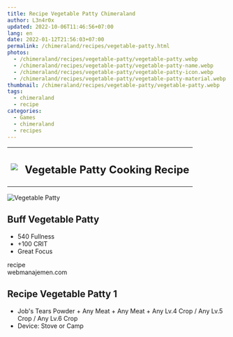 ```yaml
---
title: Recipe Vegetable Patty Chimeraland
author: L3n4r0x
updated: 2022-10-06T11:46:56+07:00
lang: en
date: 2022-01-12T21:56:03+07:00
permalink: /chimeraland/recipes/vegetable-patty.html
photos:
  - /chimeraland/recipes/vegetable-patty/vegetable-patty.webp
  - /chimeraland/recipes/vegetable-patty/vegetable-patty-name.webp
  - /chimeraland/recipes/vegetable-patty/vegetable-patty-icon.webp
  - /chimeraland/recipes/vegetable-patty/vegetable-patty-material.webp
thumbnail: /chimeraland/recipes/vegetable-patty/vegetable-patty.webp
tags:
  - chimeraland
  - recipe
categories:
  - Games
  - chimeraland
  - recipes
---
```


<section id="bootstrap-wrapper">
  <link
    rel="stylesheet"
    href="https://rawcdn.githack.com/dimaslanjaka/Web-Manajemen/0c3b5aa1813bd4abcd2c11bf3e37928b15c28664/css/bootstrap-5-3-0-alpha3-wrapper.css"
  />
  <div class="row mb-2">
    <div class="col-md-12 mb-2">
      <table class="table" id="post-info">
        <tbody>
          <tr>
            <td>
              <img
                class="d-inline-block me-2"
                src="/chimeraland/recipes/vegetable-patty/vegetable-patty-icon.webp"
                width="auto"
                height="auto"
              />
            </td>
            <td><h1 class="fs-5">Vegetable Patty Cooking Recipe</h1></td>
          </tr>
        </tbody>
      </table>
    </div>
  </div>
  <div class="card mb-2 bg-dark text-light">
    <div class="row g-0">
      <div class="col-sm-4 position-relative mb-2">
        <img
          src="/chimeraland/recipes/vegetable-patty/vegetable-patty-material.webp"
          class="card-img fit-cover w-100 h-100"
          alt="Vegetable Patty"
          data-fancybox="true"
        />
      </div>
      <div class="col-sm-8 mb-2">
        <div class="card-body">
          <h2 class="card-title fs-5">Buff Vegetable Patty</h2>
          <div class="card-text">
            <ul>
              <li>540 Fullness</li>
              <li>+100 CRIT</li>
              <li>Great Focus</li>
            </ul>
          </div>
          <span class="badge rounded-pill bg-dark text-white">recipe</span>
        </div>
        <div class="card-footer text-end text-muted">webmanajemen.com</div>
      </div>
    </div>
  </div>
  <div class="row mb-2">
    <div class="col-12 col-lg-6 recipe-item mb-2">
      <div class="card">
        <div class="card-body">
          <h2 class="card-title fs-5">Recipe Vegetable Patty 1</h2>
          <div class="card-text">
            <ul>
              <li>
                Job&#x27;s Tears Powder<span> + </span>Any Meat<span> + </span
                >Any Meat<span> + </span>Any Lv.4 Crop<span> / </span>Any Lv.5
                Crop<span> / </span>Any Lv.6 Crop
              </li>
              <li>Device: Stove or Camp</li>
            </ul>
          </div>
        </div>
      </div>
    </div>
  </div>
</section>
